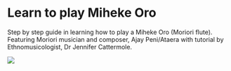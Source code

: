 <!-- 
Title: Learn to play Miheke Oro
ID: 2 
-->

# Learn to play Miheke Oro

Step by step guide in learning how to play a Miheke Oro (Moriori flute). Featuring Moriori musician and composer, Ajay Peni/Ataera with tutorial by Ethnomusicologist, Dr Jennifer Cattermole.

![](https://www.youtube.com/watch?v=xIdwjBNT49c)

